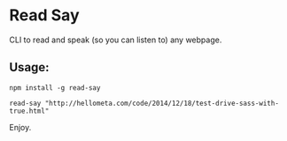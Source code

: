 # Read Say

CLI to read and speak (so you can listen to) any webpage.

## Usage:

```
npm install -g read-say
```

```
read-say "http://hellometa.com/code/2014/12/18/test-drive-sass-with-true.html"
```

Enjoy.
